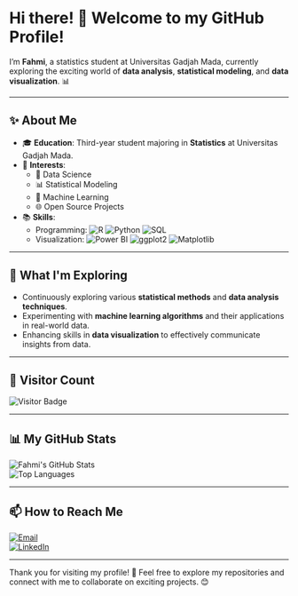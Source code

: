 # Hi there! 👋 Welcome to my GitHub Profile!  

I’m **Fahmi**, a statistics student at Universitas Gadjah Mada, currently exploring the exciting world of **data analysis**, **statistical modeling**, and **data visualization**. 📊  

---

## ✨ About Me  
- 🎓 **Education**: Third-year student majoring in **Statistics** at Universitas Gadjah Mada.  
- 🔭 **Interests**:  
  - 🚀 Data Science  
  - 📊 Statistical Modeling  
  - 🤖 Machine Learning  
  - 🌐 Open Source Projects  
- 📚 **Skills**:  
  - Programming: ![R](https://img.shields.io/badge/-R-276DC3?logo=r&logoColor=white) ![Python](https://img.shields.io/badge/-Python-3776AB?logo=python&logoColor=white) ![SQL](https://img.shields.io/badge/-SQL-4479A1?logo=postgresql&logoColor=white)  
  - Visualization: ![Power BI](https://img.shields.io/badge/-Power%20BI-F2C811?logo=powerbi&logoColor=black) ![ggplot2](https://img.shields.io/badge/-ggplot2-276DC3?logo=r&logoColor=white) ![Matplotlib](https://img.shields.io/badge/-Matplotlib-3776AB?logo=python&logoColor=white)  

---

## 🌱 What I'm Exploring  
- Continuously exploring various **statistical methods** and **data analysis techniques**.  
- Experimenting with **machine learning algorithms** and their applications in real-world data.  
- Enhancing skills in **data visualization** to effectively communicate insights from data.


---

## 👀 Visitor Count  
![Visitor Badge](https://visitor-badge.glitch.me/badge?page_id=fahmidza.fahmidza)

---

## 📊 My GitHub Stats  
![Fahmi's GitHub Stats](https://github-readme-stats.vercel.app/api?username=fahmidza&show_icons=true&theme=radical)  
![Top Languages](https://github-readme-stats.vercel.app/api/top-langs/?username=fahmidza&layout=compact&theme=radical)

---

## 📫 How to Reach Me  
[![Email](https://img.shields.io/badge/Email-D14836?style=for-the-badge&logo=gmail&logoColor=white)](mailto:dzulfahmidzakiaahmad@gmail.com)  
[![LinkedIn](https://img.shields.io/badge/LinkedIn-0A66C2?style=for-the-badge&logo=linkedin&logoColor=white)](https://linkedin.com/in/dzulfahmidzakiaahmad)  

---

Thank you for visiting my profile! 🚀 Feel free to explore my repositories and connect with me to collaborate on exciting projects. 😊  
